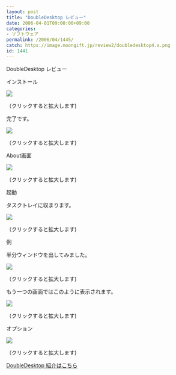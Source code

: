 ```yaml
---
layout: post
title: "DoubleDesktop レビュー"
date: 2006-04-01T09:00:00+09:00
categories:
- ソフトウェア
permalink: /2006/04/1445/
catch: https://image.moongift.jp/review2/doubledesktop4.s.png
id: 1441
---
```

DoubleDesktop レビュー  
<!--more-->

インストール

  

[![](https://image.moongift.jp/review2/doubledesktop1.s.png)](https://image.moongift.jp/review2/doubledesktop1.png)  
  
（クリックすると拡大します)

  

完了です。

  

[![](https://image.moongift.jp/review2/doubledesktop2.s.png)](https://image.moongift.jp/review2/doubledesktop2.png)  
  
（クリックすると拡大します)

  

About画面

  

[![](https://image.moongift.jp/review2/doubledesktop3.s.png)](https://image.moongift.jp/review2/doubledesktop3.png)  
  
（クリックすると拡大します)

  

起動

  

タスクトレイに収まります。

  

[![](https://image.moongift.jp/review2/doubledesktop4.s.png)](https://image.moongift.jp/review2/doubledesktop4.png)  
  
（クリックすると拡大します)

  

例

  

半分ウィンドウを出してみました。

  

[![](https://image.moongift.jp/review2/doubledesktop5.s.png)](https://image.moongift.jp/review2/doubledesktop5.png)  
  
（クリックすると拡大します)

  

もう一つの画面ではこのように表示されます。

  

[![](https://image.moongift.jp/review2/doubledesktop6.s.png)](https://image.moongift.jp/review2/doubledesktop6.png)  
  
（クリックすると拡大します)

  

オプション

  

[![](https://image.moongift.jp/review2/doubledesktop7.s.png)](https://image.moongift.jp/review2/doubledesktop7.png)  
  
（クリックすると拡大します)

  

[DoubleDesktop 紹介はこちら](http://fw.moongift.jp/intro/i-1417.html)

